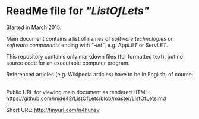 # ReadMe file for *"ListOfLets"*

Started in March 2015.

Main document contains a list of names of *software technologies* or *software components* ending with *"-let"*, e.g. App*LET* or Serv*LET*.

This repository contains only markdown files (for formatted text), but no source code for an executable computer program.

Referenced articles (e.g. Wikipedia articles) have to be in English, of course.

<br>
Public URL for viewing main document as rendered HTML: https://github.com/mide42/ListOfLets/blob/master/ListOfLets.md

Short URL: http://tinyurl.com/n4huhsv
